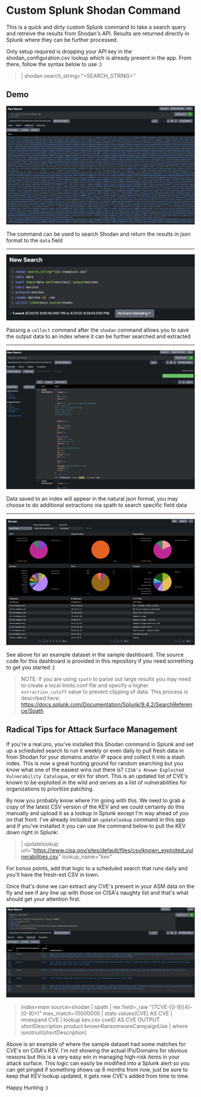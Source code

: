 # Custom Splunk Shodan Command
This is a quick and dirty custom Splunk command to take a search query and retreive the results from Shodan's API. Results are returned directly in Splunk where they can be further processed.

Only setup required is dropping your API key in the shodan_configuration.csv lookup which is already present in the app. From there, follow the syntax below to use :)

> | shodan search_string="<SEARCH_STRING>"

## Demo
![Alt text](Demo1.png)

The command can be used to search Shodan and return the results in json format to the `data` field

---
![Alt text](Demo2.png)

Passing a `collect` command after the `shodan` command allows you to save the output data to an index where it can be further searched and extracted

---
![Alt text](Demo3.png)

Data saved to an index will appear in the natural json format, you may choose to do additional extractions via spath to search specific field data

---
![Alt text](Demo4.png)

See above for an example dataset in the sample dashboard. The source code for this dashboard is provided in this repository if you need something to get you started :)

> NOTE: If you are using `spath` to parse out large results you may need to create a local limits.conf file and specify a higher `extraction_cutoff` value to prevent clipping of data. This process is described here: https://docs.splunk.com/Documentation/Splunk/9.4.2/SearchReference/Spath

## Radical Tips for Attack Surface Management

If you're a real pro, you've installed this Shodan command in Splunk and set up a scheduled search to run it weekly or even daily to pull fresh data in from Shodan for your domains and/or IP space and collect it into a stash index. This is now a great hunting ground for random searching but you know what one of the easiest wins out there is? `CISA's Known Exploited Vulnerability Catalogue`, or `KEV` for short. This is an updated list of CVE's known to be exploited in the wild and serves as a list of vulnerabilities for organizations to prioritize patching. 

By now you probably know where I'm going with this. We need to grab a copy of the latest CSV version of the KEV and we could certainly do this manually and upload it as a lookup in Splunk except I'm way ahead of you on that front. I've already included an `updatelookup` command in this app and if you've installed it you can use the command below to pull the KEV down right in Splunk:
> | updatelookup url="https://www.cisa.gov/sites/default/files/csv/known_exploited_vulnerabilities.csv" lookup_name="kev"

For bonus points, add that logic to a scheduled search that runs daily and you'll have the fresh-est CSV in town.

Once that's done we can extract any CVE's present in your ASM data on the fly and see if any line up with those on CISA's naughty list and that's what should get your attention first.

![Alt text](Demo5.png)
> index=main source=shodan 
> | spath 
> | rex field=_raw "(?<CVE>CVE-[0-9]{4}-[0-9]*)" max_match=10000000 
> | stats values(CVE) AS CVE 
> | mvexpand CVE 
> | lookup kev.csv cveID AS CVE OUTPUT shortDescription product knownRansomwareCampaignUse 
> | where isnotnull(shortDescription)

Above is an example of where the sample dataset had some matches for CVE's on CISA's KEV. I'm not showing the actual IPs/Domains for obvious reasons but this is a very easy win in managing high-risk items in your attack surface. This logic can easily be modified into a Splunk alert so you can get pinged if something shows up 6 months from now, just be sure to keep that KEV lookup updated, it gets new CVE's added from time to time. 

Happy Hunting :)
